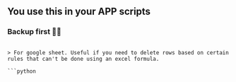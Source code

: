## You use this in your APP scripts

### Backup first 🙏🏽

````

> For google sheet. Useful if you need to delete rows based on certain rules that can't be done using an excel formula.

```python

````
